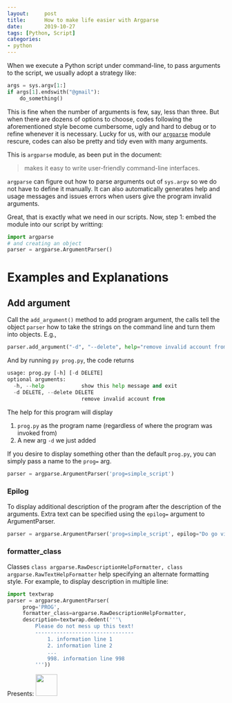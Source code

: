 ```yaml
---
layout:     post
title:      How to make life easier with Argparse 
date:       2019-10-27
tags: [Python, Script]
categories: 
- python
---
```



When we execute a Python script under command-line, to pass arguments to the script, we usually adopt a strategy like: 

```python
args = sys.argv[1:]
if args[1].endswith("@gmail"):
    do_something()    
```
This is fine when the number of arguments is few, say, less than three. 
But when there are dozens of options to choose, codes following the aforementioned style become cumbersome, ugly and hard to debug or to refine whenever it is necessary. 
Lucky for us, with our [`argparse`](https://docs.python.org/3/library/argparse.html) module rescure, codes can also be pretty and tidy even with many arguments.

This is `argparse` module, as been put in the document:
> makes it easy to write user-friendly command-line interfaces. 

`argparse` can figure out how to parse arguments out of `sys.argv` so we do not have to define it manually. It can also automatically generates help and usage messages and issues errors when users give the program invalid arguments.

Great, that is exactly what we need in our scripts. 
Now, step 1: embed the module into our script by writting:
```python
import argparse
# and creating an object
parser = argparse.ArgumentParser()
```


# Examples and Explanations 


## Add argument 
Call the `add_argument()` method to add program argument, the calls tell the object `parser` how to take the strings on the command line and turn them into objects. E.g., 
```python
parser.add_argument("-d", "--delete", help="remove invalid account from")
```
And by running `py prog.py`, the code returns 
```python
usage: prog.py [-h] [-d DELETE]
optional arguments:
  -h, --help            show this help message and exit
  -d DELETE, --delete DELETE
                        remove invalid account from
```
The help for this program will display
1. `prog.py` as the program name (regardless of where the program was invoked from)
2. A new arg `-d` we just added 

If you desire to display something other than the default `prog.py`, you can simply pass a name to the `prog=` arg. 
```python
parser = argparse.ArgumentParser('prog=simple_script')
```

### Epilog 
To display additional description of the program after the description of the arguments. Extra text can be specified using the `epilog=` argument to ArgumentParser. 
```python
parser = argparse.ArgumentParser('prog=simple_script', epilog="Do go visit google.com if you want to know more")
```

### formatter_class
Classes `class argparse.RawDescriptionHelpFormatter, class argparse.RawTextHelpFormatter` help specifying an alternate formatting style. 
For example, to display description in multiple line: 
```python
import textwrap
parser = argparse.ArgumentParser(
     prog='PROG',
     formatter_class=argparse.RawDescriptionHelpFormatter,
     description=textwrap.dedent('''\
         Please do not mess up this text!
         --------------------------------
             1. information line 1
             2. information line 2
             ...
             998. information line 998
         '''))
```         
Presents:
<img class="center" src="{{site.baseurl}}/images/2019/python-argparse-1.png" width="50px">



